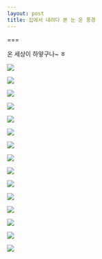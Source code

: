 ```yaml
---
layout: post
title: 집에서 내려다 본 눈 온 풍경
---
```

===

온 세상이 하얗구나~ ㅎ

![](http://3.bp.blogspot.com/-rrN61aQJiM0/VMj5gxkp8II/AAAAAAAAG-0/emPpI9UvQ24/s1600/DSC03000.JPG)


![](http://1.bp.blogspot.com/-Scy3zEw75JY/VMj5gPIFGaI/AAAAAAAAG-o/9bX3irIPyCo/s1600/DSC03002.JPG)


![](http://1.bp.blogspot.com/-71KQJsquKls/VMj5g9ilvXI/AAAAAAAAG-4/BmK_qZI05D8/s1600/DSC03004.JPG)


![](http://4.bp.blogspot.com/-hUPenXuIe4Q/VMj5S51H16I/AAAAAAAAG9s/hEtZQN9x6IA/s1600/DSC02992.JPG)


![](http://2.bp.blogspot.com/-sRhWtEXxQM4/VMj5SdOc8JI/AAAAAAAAG9o/w2CVf9McmXI/s1600/DSC02993.JPG)


![](http://4.bp.blogspot.com/-OhQmKanHN5w/VMj5WfXfFjI/AAAAAAAAG94/c4HdmSe2jcE/s1600/DSC02994.JPG)


![](http://1.bp.blogspot.com/-lUY0ucHlbis/VMj5YI8KWhI/AAAAAAAAG-I/W-TDgq3xoBE/s1600/DSC02995.JPG)


![](http://3.bp.blogspot.com/-G8SCjQPlI7Q/VMj5YN36odI/AAAAAAAAG-E/gaeBESIyK1o/s1600/DSC02996.JPG)


![](http://2.bp.blogspot.com/-wpITwJvGczg/VMj5bFm6oCI/AAAAAAAAG-Q/xrukEHT0UY4/s1600/DSC02997.JPG)


![](http://3.bp.blogspot.com/-TxqTElCvK3k/VMj5dPbun0I/AAAAAAAAG-g/GiF2vajLgS0/s1600/DSC02998.JPG)


![](http://4.bp.blogspot.com/-UEccEQXIfio/VMj5cg4c1HI/AAAAAAAAG-c/zO7U-24zkkg/s1600/DSC02999.JPG)


![](http://2.bp.blogspot.com/-hDK-o5ql3zA/VMj5LH2nbfI/AAAAAAAAG9E/dVqPM-PCpsw/s1600/DSC02988.JPG)


![](http://1.bp.blogspot.com/-4YYXhzsoIEI/VMj5MM1qr-I/AAAAAAAAG9U/9CiLj4hE0IY/s1600/DSC02989.JPG)


![](http://4.bp.blogspot.com/-mzAggnpYAM4/VMj5MJLIGII/AAAAAAAAG9Q/ATKgtBz0Vjk/s1600/DSC02990.JPG)


![](http://3.bp.blogspot.com/-q5hKPwugprA/VMj5RHVnu0I/AAAAAAAAG9c/QZv3HgT-7Vc/s1600/DSC02991.JPG)

